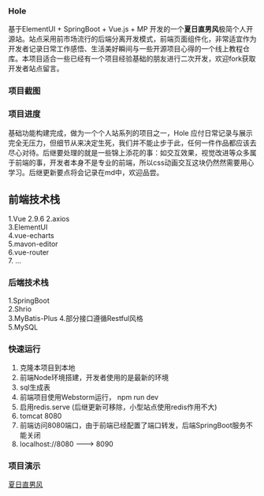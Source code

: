 ### Hole 
  基于ElementUI + SpringBoot + Vue.js + MP 开发的一个**夏日直男风**极简个人开源站。站点采用前市场流行的后端分离开发模式，前端页面组件化，非常适宜作为开发者记录日常工作感悟、生活美好瞬间与一些开源项目心得的一个线上教程仓库。本项目适合一些已经有一个项目经验基础的朋友进行二次开发，欢迎fork获取开发者站点留言。
  
### 项目截图 

### 项目进度
  基础功能构建完成，做为一个个人站系列的项目之一，Hole 应付日常记录与展示完全无压力，但细节从来决定生死，我们并不能止步于此，任何一件作品都应该去尽心对待。后继要处理的就是一些锦上添花的事：如交互效果，视觉改进等众多属于前端的事，开发者本身不是专业的前端，所以css动画交互这块仍然然需要用心学习。后继更新要点将会记录在md中，欢迎品尝。

## 前端技术栈
  1.Vue  2.9.6
  2.axios  
  3.ElementUI  
  4.vue-echarts  
  5.mavon-editor  
  6.vue-router  
  7. ...
### 后端技术栈
  1.SpringBoot  
  2.Shrio  
  3.MyBatis-Plus 
  4.部分接口遵循Restful风格  
  5.MySQL  
### 快速运行
  1. 克隆本项目到本地
  2. 前端Node环境搭建，开发者使用的是最新的环境
  3. sql生成表
  4. 前端项目使用Webstorm运行， npm run dev
  5. 启用redis.serve (后继更新可移除，小型站点使用redis作用不大)
  6. tomcat 8080
  7. 前端访问8080端口，由于前端已经配置了端口转发，后端SpringBoot服务不能关闭
  8. localhost://8080 ---> 8090
### 项目演示
  [夏日直男风](http://www.xxx.com "可能未上线，先浏览一下视图吧")

